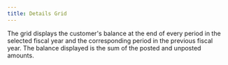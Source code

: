 ```yaml
---
title: Details Grid
---
```



The grid displays the customer's balance at the end of every period  in the selected fiscal year and the corresponding period in the previous  fiscal year. The balance displayed is the sum of the posted and unposted  amounts.
